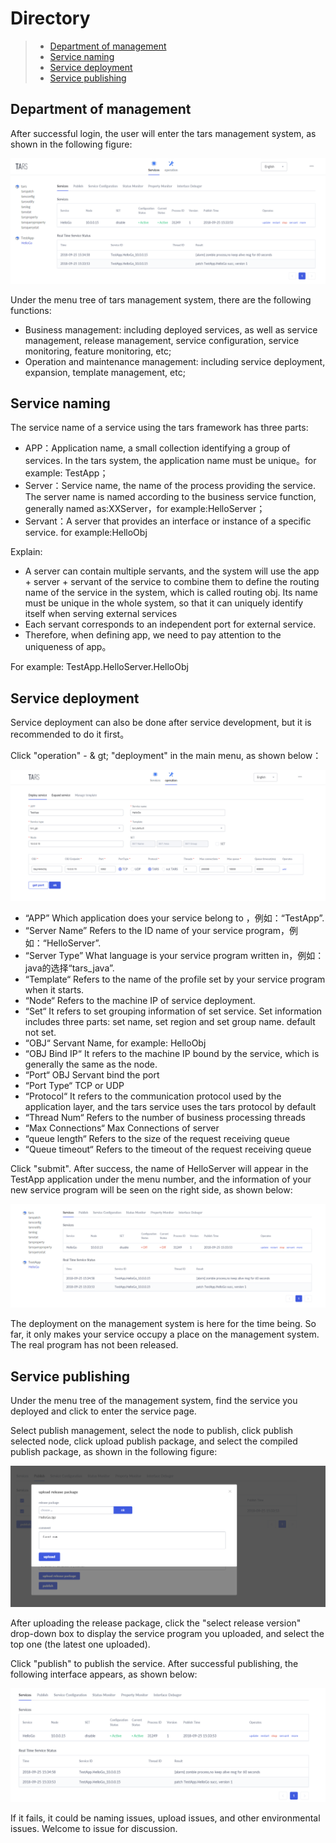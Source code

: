 # Directory
> * [Department of management](#chapter-1)
> * [Service naming](#chapter-2)
> * [Service deployment](#chapter-3)
> * [Service publishing](#chapter-4)

## Department of management

After successful login, the user will enter the tars management system, as shown in the following figure:

![1](../assets/tars_web_index_en.png)

Under the menu tree of tars management system, there are the following functions:

* Business management: including deployed services, as well as service management, release management, service configuration, service monitoring, feature monitoring, etc;
* Operation and maintenance management: including service deployment, expansion, template management, etc;

## Service naming

The service name of a service using the tars framework has three parts:

* APP：Application name, a small collection identifying a group of services. In the tars system, the application name must be unique。for example: TestApp；
* Server：Service name, the name of the process providing the service. The server name is named according to the business service function, generally named as:XXServer，for example:HelloServer；
* Servant：A server that provides an interface or instance of a specific service. for example:HelloObj

Explain:

- A server can contain multiple servants, and the system will use the app + server + servant of the service to combine them to define the routing name of the service in the system, which is called routing obj. Its name must be unique in the whole system, so that it can uniquely identify itself when serving external services
- Each servant corresponds to an independent port for external service.
- Therefore, when defining app, we need to pay attention to the uniqueness of app。

For example: TestApp.HelloServer.HelloObj

## Service deployment

Service deployment can also be done after service development, but it is recommended to do it first。

Click "operation" - & gt; "deployment" in the main menu, as shown below：

![](../assets/tars_go_quickstart_bushu1_en.png)

* “APP” Which application does your service belong to ，例如：“TestApp”. 
* “Server Name” Refers to the ID name of your service program，例如：“HelloServer”. 
* “Server Type” What language is your service program written in，例如：java的选择“tars\_java”. 
* “Template“ Refers to the name of the profile set by your service program when it starts.
* “Node“ Refers to the machine IP of service deployment. 
* “Set“ It refers to set grouping information of set service. Set information includes three parts: set name, set region and set group name. default not set.
* “OBJ“ Servant Name, for example: HelloObj
* “OBJ Bind IP“ It refers to the machine IP bound by the service, which is generally the same as the node.
* “Port“ OBJ Servant bind the port 
* “Port Type“ TCP or UDP
* “Protocol“ It refers to the communication protocol used by the application layer, and the tars service uses the tars protocol by default
* “Thread Num“ Refers to the number of business processing threads 
* “Max Connections“ Max Connections of server
* “queue length“ Refers to the size of the request receiving queue
* “Queue timeout“ Refers to the timeout of the request receiving queue

Click "submit". After success, the name of HelloServer will appear in the TestApp application under the menu number, and the information of your new service program will be seen on the right side, as shown below:

![](../assets/tars_go_quickstart_service_inactive_en.png)

The deployment on the management system is here for the time being. So far, it only makes your service occupy a place on the management system. The real program has not been released.

## Service publishing

Under the menu tree of the management system, find the service you deployed and click to enter the service page.

Select publish management, select the node to publish, click publish selected node, click upload publish package, and select the compiled publish package, as shown in the following figure:

![](../assets/tars_go_quickstart_release_en.png)

After uploading the release package, click the "select release version" drop-down box to display the service program you uploaded, and select the top one (the latest one uploaded).

Click "publish" to publish the service. After successful publishing, the following interface appears, as shown below:

![](../assets/tars_go_quickstart_service_ok_en.png)

If it fails, it could be naming issues, upload issues, and other environmental issues. Welcome to issue for discussion.
